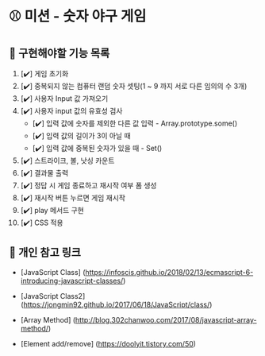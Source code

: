# ⚾ 미션 - 숫자 야구 게임

## 🎯 구현해야할 기능 목록
1. [✔️] 게임 초기화
2. [✔️] 중복되지 않는 컴퓨터 랜덤 숫자 셋팅(1 ~ 9 까지 서로 다른 임의의 수 3개) 
3. [✔️] 사용자 Input 값 가져오기
4. [✔️] 사용자 input 값의 유효성 검사
    - [✔️] 입력 값에 숫자를 제외한 다른 값 입력 - Array.prototype.some()
    - [✔️] 입력 값의 길이가 3이 아닐 때
    - [✔️] 입력 값에 중복된 숫자가 있을 때 - Set()
5. [✔️] 스트라이크, 볼, 낫싱 카운트
6. [✔️] 결과물 출력
7. [✔️] 정답 시 게임 종료하고 재시작 여부 폼 생성
8. [✔️] 재시작 버튼 누르면 게임 재시작
9. [✔️] play 메서드 구현
10. [✔️] CSS 적용

## 🔗 개인 참고 링크 
- [JavaScript Class] (https://infoscis.github.io/2018/02/13/ecmascript-6-introducing-javascript-classes/)

- [JavaScript Class2] (https://jongmin92.github.io/2017/06/18/JavaScript/class/)

- [Array Method] (http://blog.302chanwoo.com/2017/08/javascript-array-method/)

- [Element add/remove] (https://doolyit.tistory.com/50)